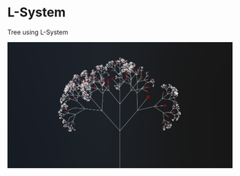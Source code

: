 # L-System

Tree using L-System

![Image of Pin Table](https://github.com/jbalestr42/L-System/blob/master/tree.png)
